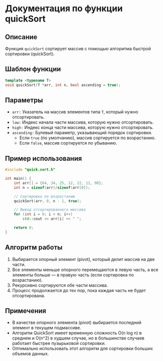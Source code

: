 # Документация по функции quickSort

## Описание

Функция `quickSort` сортирует массив с помощью алгоритма быстрой сортировки (quickSort).

## Шаблон функции

```cpp
template <typename T>
void quickSort(T *arr, int n, bool ascending = true);
```

## Параметры

- `arr:` Указатель на массив элементов типа `T`, который нужно отсортировать.
- `low:` Индекс начала части массива, которую нужно отсортировать.
- `high:` Индекс конца части массива, которую нужно отсортировать.
- `ascending:` Булевый параметр, указывающий порядок сортировки.
  - Если `true` (по умолчанию), массив сортируется по возрастанию.
  - Если `false`, массив сортируется по убыванию.

## Пример использования

```cpp
#include "quick.sort.h"

int main() {
    int arr[] = {64, 34, 25, 12, 22, 11, 90};
    int n = sizeof(arr)/sizeof(arr[0]);

    // Сортировка по возрастанию
    quickSort(arr, 0, n - 1, true);

    // Вывод отсортированного массива
    for (int i = 0; i < n; i++)
        std::cout << arr[i] << " ";

    return 0;
}
```

## Алгоритм работы

1. Выбирается опорный элемент (pivot), который делит массив на две части.
2. Все элементы меньше опорного перемещаются в левую часть, а все элементы больше — в правую часть (если сортировка по возрастанию).
3. Рекурсивно сортируются обе части массива.
4. Процесс продолжается до тех пор, пока каждая часть не будет отсортирована.

## Примечения

- В качестве опорного элемента (pivot) выбирается последний элемент в текущем подмассиве.
- Алгоритм QuickSort имеет временную сложность O(n log n) в среднем и O(n^2) в худшем случае, но в большинстве случаев работает быстрее пузырьковой сортировки.
- Оптимально использовать этот алгоритм для сортировки больших объемов данных.
